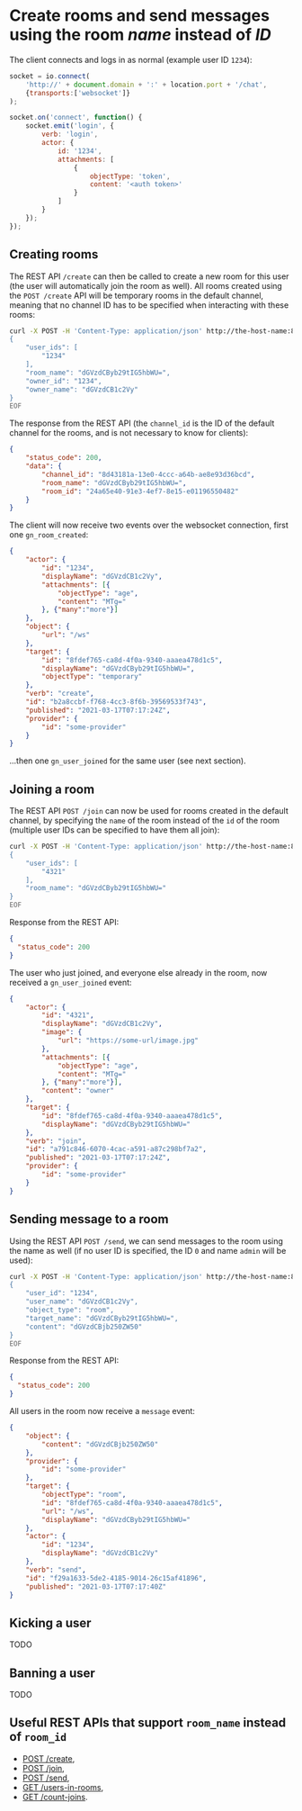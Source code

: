 # Create rooms and send messages using the room _name_ instead of _ID_

The client connects and logs in as normal (example user ID `1234`):

```javascript
socket = io.connect(
    'http://' + document.domain + ':' + location.port + '/chat', 
    {transports:['websocket']}
);

socket.on('connect', function() {
    socket.emit('login', {
        verb: 'login',
        actor: {
            id: '1234',
            attachments: [
                {
                    objectType: 'token',
                    content: '<auth token>'
                }
            ]
        }
    });
});
```

## Creating rooms

The REST API `/create` can then be called to create a new room for this user (the user will automatically 
join the room as well). All rooms created using the `POST /create` API will be temporary rooms in the 
default channel, meaning that no channel ID has to be specified when interacting with these rooms:

```sh
curl -X POST -H 'Content-Type: application/json' http://the-host-name:8080/create -d @- << EOF
{
    "user_ids": [
        "1234"
    ],
    "room_name": "dGVzdCByb29tIG5hbWU=",
    "owner_id": "1234",
    "owner_name": "dGVzdCB1c2Vy"
}
EOF
```

The response from the REST API (the `channel_id` is the ID of the default channel for the rooms, 
and is not necessary to know for clients):

```json
{
	"status_code": 200,
	"data": {
		"channel_id": "8d43181a-13e0-4ccc-a64b-ae8e93d36bcd",
		"room_name": "dGVzdCByb29tIG5hbWU=",
		"room_id": "24a65e40-91e3-4ef7-8e15-e01196550482"
	}
}
```

The client will now receive two events over the websocket connection, first one `gn_room_created`:

```json
{
	"actor": {
		"id": "1234",
		"displayName": "dGVzdCB1c2Vy",
		"attachments": [{
			"objectType": "age",
			"content": "MTg="
		}, {"many":"more"}]
	},
	"object": {
		"url": "/ws"
	},
	"target": {
		"id": "8fdef765-ca8d-4f0a-9340-aaaea478d1c5",
		"displayName": "dGVzdCByb29tIG5hbWU=",
		"objectType": "temporary"
	},
	"verb": "create",
	"id": "b2a8ccbf-f768-4cc3-8f6b-39569533f743",
	"published": "2021-03-17T07:17:24Z",
	"provider": {
		"id": "some-provider"
	}
}
```

...then one `gn_user_joined` for the same user (see next section).

## Joining a room

The REST API `POST /join` can now be used for rooms created in the default channel, by 
specifying the `name` of the room instead of the `id` of the room (multiple user IDs 
can be specified to have them all join):

```sh
curl -X POST -H 'Content-Type: application/json' http://the-host-name:8080/join -d @- << EOF
{
    "user_ids": [
        "4321"
    ],
    "room_name": "dGVzdCByb29tIG5hbWU="
}
EOF
```

Response from the REST API:

```json
{
  "status_code": 200
}
```

The user who just joined, and everyone else already in the room, now received a `gn_user_joined` event:

```json
{
	"actor": {
		"id": "4321",
		"displayName": "dGVzdCB1c2Vy",
		"image": {
			"url": "https://some-url/image.jpg"
		},
		"attachments": [{
			"objectType": "age",
			"content": "MTg="
		}, {"many":"more"}],
		"content": "owner"
	},
	"target": {
		"id": "8fdef765-ca8d-4f0a-9340-aaaea478d1c5",
		"displayName": "dGVzdCByb29tIG5hbWU="
	},
	"verb": "join",
	"id": "a791c846-6070-4cac-a591-a87c298bf7a2",
	"published": "2021-03-17T07:17:24Z",
	"provider": {
		"id": "some-provider"
	}
}
```

## Sending message to a room

Using the REST API `POST /send`, we can send messages to the room using the name as 
well (if no user ID is specified, the ID `0` and name `admin` will be used):

```sh
curl -X POST -H 'Content-Type: application/json' http://the-host-name:8080/send -d @- << EOF
{
    "user_id": "1234",
    "user_name": "dGVzdCB1c2Vy",
	"object_type": "room",
	"target_name": "dGVzdCByb29tIG5hbWU=",
	"content": "dGVzdCBjb250ZW50"
}
EOF
```

Response from the REST API:

```json
{
  "status_code": 200
}
```

All users in the room now receive a `message` event:

```json
{
	"object": {
		"content": "dGVzdCBjb250ZW50"
	},
	"provider": {
		"id": "some-provider"
	},
	"target": {
		"objectType": "room",
		"id": "8fdef765-ca8d-4f0a-9340-aaaea478d1c5",
		"url": "/ws",
		"displayName": "dGVzdCByb29tIG5hbWU="
	},
	"actor": {
		"id": "1234",
		"displayName": "dGVzdCB1c2Vy"
	},
	"verb": "send",
	"id": "f29a1633-5de2-4185-9014-26c15af41896",
	"published": "2021-03-17T07:17:40Z"
}
```

## Kicking a user

TODO

## Banning a user

TODO

## Useful REST APIs that support `room_name` instead of `room_id`

* [POST /create](rest.md#post-create),
* [POST /join](rest.md#post-join),
* [POST /send](rest.md#post-send),
* [GET /users-in-rooms](rest.md#get-users-in-rooms),
* [GET /count-joins](rest.md#get-count-joins).
